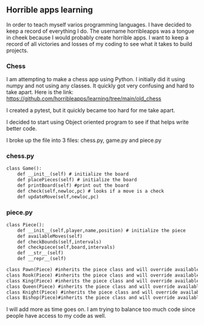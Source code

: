 ## Horrible apps learning

In order to teach myself varios programming languages. I have decided to keep a record of everything I do. The username horribleapps was a tongue in cheek because I would probably create horrible apps. I want to keep a record of all victories and losses of my coding to see what it takes to build projects.

### Chess

I am attempting to make a chess app using Python.
I initially did it using numpy and not using any classes. 
It quickly got very confusing and hard to take apart.
Here is the link: 
https://github.com/horribleapps/learning/tree/main/old_chess

I created a pytest, but it quickly became too hard for me take apart.

I decided to start using Object oriented program to see if that helps write better code.


I broke up the file into 3 files: chess.py, game.py and piece.py

### chess.py
```markdown
class Game():
    def __init__(self) # initialize the board
    def placePieces(self) # initialize the board
    def printBoard(self) #print out the board
    def check(self,newloc,pc) # looks if a move is a check
    def updateMove(self,newloc,pc)
```

### piece.py
```markdown
class Piece():
    def __init__(self,player,name,position) # initialize the piece
    def availableMoves(self)
    def checkBounds(self,intervals)
    def checkpiece(self,board,intervals)
    def __str__(self)
    def __repr__(self)

class Pawn(Piece) #inherits the piece class and will override availableMoves
class Rook(Piece) #inherits the piece class and will override availableMoves
class King(Piece) #inherits the piece class and will override availableMoves
class Queen(Piece) #inherits the piece class and will override availableMoves
class Knight(Piece) #inherits the piece class and will override availableMoves
class Bishop(Piece)#inherits the piece class and will override availableMoves
```


I will add more as time goes on. I am trying to balance too much code since people have access to my code as well.

